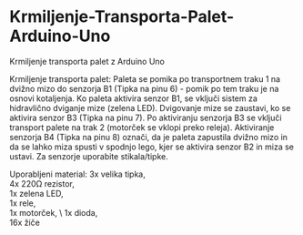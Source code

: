 # Krmiljenje-Transporta-Palet-Arduino-Uno
Krmiljenje transporta palet z Arduino Uno

Krmiljenje transporta palet: Paleta se pomika po transportnem traku 1 na dvižno mizo do senzorja B1 (Tipka na pinu 6) - pomik po tem traku je na osnovi kotaljenja. Ko paleta aktivira senzor B1, se vključi sistem za hidravlično dviganje mize (zelena LED). Dvigovanje mize se zaustavi, ko se aktivira senzor B3 (Tipka na pinu 7). Po aktiviranju senzorja B3 se vključi transport palete na trak 2 (motorček se vklopi preko releja). Aktiviranje senzorja B4 (Tipka na pinu 8) označi, da je paleta zapustila dvižno mizo in da se lahko miza spusti v spodnjo lego, kjer se aktivira senzor B2 in miza se ustavi. Za senzorje uporabite stikala/tipke.

Uporabljeni material: 
3x velika tipka, \
4x 220Ω rezistor, \
1x zelena LED, \
1x rele, \
1x motorček, \ 
1x dioda, \
16x žiče

